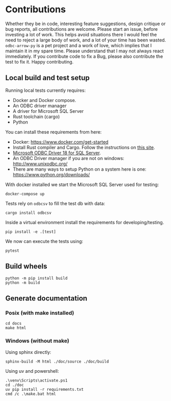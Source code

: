 # Contributions

Whether they be in code, interesting feature suggestions, design critique or bug reports, all contributions are welcome. Please start an issue, before investing a lot of work. This helps avoid situations there I would feel the need to reject a large body of work, and a lot of your time has been wasted. `odbc-arrow-py` is a pet project and a work of love, which implies that I maintain it in my spare time. Please understand that I may not always react immediately. If you contribute code to fix a Bug, please also contribute the test to fix it. Happy contributing.

## Local build and test setup

Running local tests currently requires:

* Docker and Docker compose.
* An ODBC driver manager
* A driver for Microsoft SQL Server
* Rust toolchain (cargo)
* Python

You can install these requirements from here:

* Docker: <https://www.docker.com/get-started>
* Install Rust compiler and Cargo. Follow the instructions on [this site](https://www.rust-lang.org/en-US/install.html).
* [Microsoft ODBC Driver 18 for SQL Server](https://docs.microsoft.com/en-us/sql/connect/odbc/download-odbc-driver-for-sql-server?view=sql-server-ver15).
* An ODBC Driver manager if you are not on windows: <http://www.unixodbc.org/>
* There are many ways to setup Python on a system here is one: <https://www.python.org/downloads/>

With docker installed we start the Microsoft SQL Server used for testing:

```shell
docker-compose up
```

Tests rely on `odbcsv` to fill the test db with data:

```shell
cargo install odbcsv
```

Inside a virtual environment install the requirements for developing/testing.

```shell
pip install -e .[test]
```

We now can execute the tests using:

```shell
pytest
```

## Build wheels

```shell
python -m pip install build
python -m build
```

## Generate documentation

### Posix (with make installed)

```shell
cd docs
make html
```

### Windows (without make)

Using sphinx directly:

```shell
sphinx-build -M html ./doc/source ./doc/build
```

Using uv and powershell:

```shell
.\venv\Scripts\activate.ps1
cd ./doc
uv pip install -r requirements.txt
cmd /c .\make.bat html
```